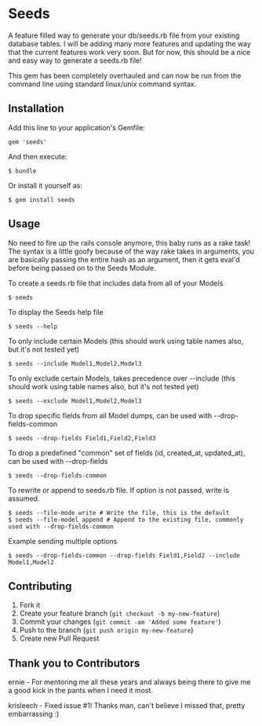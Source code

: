 # Seeds

A feature filled way to generate your db/seeds.rb file from your existing database tables.
I will be adding many more features and updating the way that the current features work very soon.
But for now, this should be a nice and easy way to generate a seeds.rb file!

This gem has been completely overhauled and can now be run from the command line using standard linux/unix command syntax.

## Installation

Add this line to your application's Gemfile:

    gem 'seeds'

And then execute:

    $ bundle

Or install it yourself as:

    $ gem install seeds

## Usage

No need to fire up the rails console anymore, this baby runs as a rake task!
The syntax is a little goofy because of the way rake takes in arguments,
you are basically passing the entire hash as an argument, then it gets
eval'd before being passed on to the Seeds Module.


To create a seeds.rb file that includes data from all of your Models

    $ seeds
    
To display the Seeds help file

    $ seeds --help
    
To only include certain Models (this should work using table names also, but it's not tested yet)

    $ seeds --include Model1,Model2,Model3

To only exclude certain Models, takes precedence over --include (this should work using table names also, but it's not tested yet)

    $ seeds --exclude Model1,Model2,Model3
    
To drop specific fields from all Model dumps, can be used with --drop-fields-common

    $ seeds --drop-fields Field1,Field2,Field3
    
To drop a predefined "common" set of fields (id, created_at, updated_at), can be used with --drop-fields

    $ seeds --drop-fields-common
    
To rewrite or append to seeds.rb file.  If option is not passed, write is assumed.

    $ seeds --file-mode write # Write the file, this is the default
    $ seeds --file-model append # Append to the existing file, commonly used with --drop-fields-common
    
Example sending multiple options

    $ seeds --drop-fields-common --drop-fields Field1,Field2 --include Model1,Model2
    
## Contributing

1. Fork it
2. Create your feature branch (`git checkout -b my-new-feature`)
3. Commit your changes (`git commit -am 'Added some feature'`)
4. Push to the branch (`git push origin my-new-feature`)
5. Create new Pull Request

## Thank you to Contributors

ernie - For mentoring me all these years and always being there to give me a good kick in the pants when I need it most.

krisleech - Fixed issue #1! Thanks man, can't believe I missed that, pretty embarrassing :)
